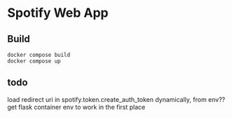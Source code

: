 # Spotify Web App

## Build

```
docker compose build
docker compose up
```

## todo

load redirect uri in spotify.token.create_auth_token dynamically, from env??
get flask container env to work in the first place

